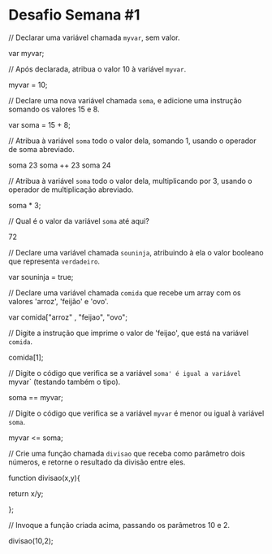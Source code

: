 # Desafio Semana #1

// Declarar uma variável chamada `myvar`, sem valor.

 var myvar;
 

// Após declarada, atribua o valor 10 à variável `myvar`.

myvar = 10;

// Declare uma nova variável chamada `soma`, e adicione uma instrução somando os valores 15 e 8.

var soma = 15 + 8;

// Atribua à variável `soma` todo o valor dela, somando 1, usando o operador de soma abreviado.

 soma
23
 soma ++
23
 soma
24

// Atribua à variável `soma` todo o valor dela, multiplicando por 3, usando o operador de multiplicação abreviado.

soma * 3;

// Qual é o valor da variável `soma` até aqui?

72

// Declare uma variável chamada `souninja`, atribuindo à ela o valor booleano que representa `verdadeiro`.

var souninja = true;

// Declare uma variável chamada `comida` que recebe um array com os valores 'arroz', 'feijão' e 'ovo'.

var comida["arroz" , "feijao", "ovo";

// Digite a instrução que imprime o valor de 'feijao', que está na variável `comida`.


comida[1];

// Digite o código que verifica se a variável `soma' é igual a variável `myvar` (testando também o tipo).


soma == myvar;

// Digite o código que verifica se a variável `myvar` é menor ou igual à variável `soma`.

myvar <=  soma;

// Crie uma função chamada `divisao` que receba como parâmetro dois números, e retorne o resultado da divisão entre eles.


function divisao(x,y){

  return x/y;
	
};


// Invoque a função criada acima, passando os parâmetros 10 e 2.

divisao(10,2);
